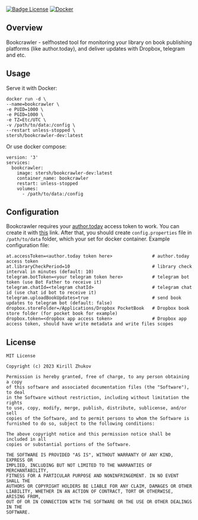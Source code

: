 
[![Badge License](https://img.shields.io/badge/License-MIT-yellow.svg?style=for-the-badge)](https://github.com/siper/BookCrawler/blob/dev/LICENSE)
[![Docker](https://img.shields.io/badge/docker-%230db7ed.svg?style=for-the-badge&logo=docker&logoColor=white)](https://hub.docker.com/repository/docker/stersh/bookmoon-dev/general "Docker hub")

## Overview

Bookcrawler - selfhosted tool for monitoring your library on book publishing platforms (like author.today), and deliver updates with Dropbox, telegram and etc.

## Usage

Serve it with Docker:

```Docker
docker run -d \
--name=bookcrawler \
-e PUID=1000 \
-e PGID=1000 \
-e TZ=Etc/UTC \
-v /path/to/data:/config \
--restart unless-stopped \
stersh/bookcrawler-dev:latest
```

Or use docker compose:

```Docker-compose
version: '3'
services:
  bookcrawler:
    image: stersh/bookcrawler-dev:latest
    container_name: bookcrawler
    restart: unless-stopped
    volumes:
      - /path/to/data:/config
```

## Configuration

Bookcrawler requires your [author.today](https://author.today/) access token to work. You can create it with [this](https://author.today/account/bearer-token) link.
After that, you should create `config.properties` file in `/path/to/data` folder, which your set for docker container.
Example configuration file:

```properties
at.accessToken=<author.today token here>               # author.today access token
at.libraryCheckPeriod=10                               # library check interval in minutes (default: 10)
telegram.botToken=<your telegram token here>           # telegram bot token (use Bot Father to receive it)
telegram.chatId=<telegram chatId>                      # telegram chat id (use chat id bot to receive it)
telegram.uploadBookUpdates=true                        # send book updates to telegram bot (default: false)
dropbox.storeFolder=/Applications/Dropbox PocketBook   # Dropbox book store folder (for pocket book for example)
dropbox.token=<dropbox app access token>               # Dropbox app access token, should have write metadata and write files scopes
```

## License

```
MIT License

Copyright (c) 2023 Kirill Zhukov

Permission is hereby granted, free of charge, to any person obtaining a copy
of this software and associated documentation files (the "Software"), to deal
in the Software without restriction, including without limitation the rights
to use, copy, modify, merge, publish, distribute, sublicense, and/or sell
copies of the Software, and to permit persons to whom the Software is
furnished to do so, subject to the following conditions:

The above copyright notice and this permission notice shall be included in all
copies or substantial portions of the Software.

THE SOFTWARE IS PROVIDED "AS IS", WITHOUT WARRANTY OF ANY KIND, EXPRESS OR
IMPLIED, INCLUDING BUT NOT LIMITED TO THE WARRANTIES OF MERCHANTABILITY,
FITNESS FOR A PARTICULAR PURPOSE AND NONINFRINGEMENT. IN NO EVENT SHALL THE
AUTHORS OR COPYRIGHT HOLDERS BE LIABLE FOR ANY CLAIM, DAMAGES OR OTHER
LIABILITY, WHETHER IN AN ACTION OF CONTRACT, TORT OR OTHERWISE, ARISING FROM,
OUT OF OR IN CONNECTION WITH THE SOFTWARE OR THE USE OR OTHER DEALINGS IN THE
SOFTWARE.
```